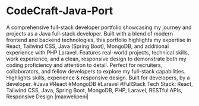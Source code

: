 # CodeCraft-Java-Port
A comprehensive full-stack developer portfolio showcasing my journey and projects as a Java full-stack developer. Built with a blend of modern frontend and backend technologies, this portfolio highlights my expertise in React, Tailwind CSS, Java (Spring Boot), MongoDB, and additional experience with PHP Laravel. Features real-world projects, technical skills, work experience, and a clean, responsive design to demonstrate both my coding proficiency and attention to detail. Perfect for recruiters, collaborators, and fellow developers to explore my full-stack capabilities.
 Highlights skills, experience &amp; responsive design. Built for developers, by a developer. #Java #React #MongoDB #Laravel #FullStack
Tech Stack: React, Tailwind CSS, Java, Spring Boot, MongoDB, PHP, Laravel, RESTful APIs, Responsive Design
|maxwelipeni|
